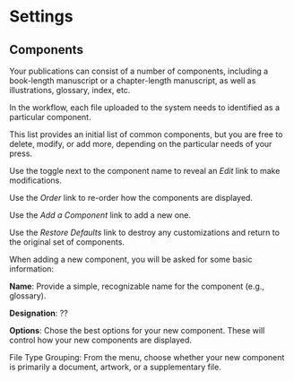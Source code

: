 # Settings
## Components

Your publications can consist of a number of components, including a book-length manuscript or a chapter-length manuscript, as well as illustrations, glossary, index, etc.

In the workflow, each file uploaded to the system needs to identified as a particular component.

This list provides an initial list of common components, but you are free to delete, modify, or add more, depending on the particular needs of your press.

Use the toggle next to the component name to reveal an *Edit* link to make modifications.

Use the *Order* link to re-order how the components are displayed.

Use the *Add a Component* link to add a new one.

Use the *Restore Defaults* link to destroy any customizations and return to the original set of components.

When adding a new component, you will be asked for some basic information:

**Name**: Provide a simple, recognizable name for the component (e.g., glossary).

**Designation**: ??

**Options**: Chose the best options for your new component. These will control how your new components are displayed.

File Type Grouping: From the menu, choose whether your new component is primarily a document, artwork, or a supplementary file.





